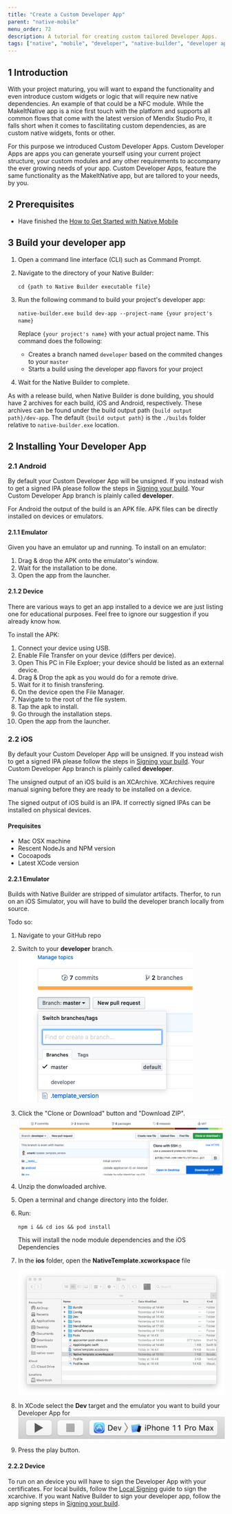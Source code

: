 ```yaml
---
title: "Create a Custom Developer App"
parent: "native-mobile"
menu_order: 72
description: A tutorial for creating custom tailored Developer Apps.
tags: ["native", "mobile", "developer", "native-builder", "developer app", "make it native"]
---
```


## 1 Introduction

With your project maturing, you will want to expand the functionality and even introduce custom widgets or logic that will require new native dependencies. An example of that could be a NFC module. While the MakeItNative app is a nice first touch with the platform and supports all common flows that come with the latest version of Mendix Studio Pro, it falls short when it comes to fascilitating custom dependencies, as are custom native widgets, fonts or other.

For this purpose we introduced Custom Developer Apps. Custom Developer Apps are apps you can generate yourself using your current project structure, your custom modules and any other requirements to accompany the ever growing needs of your app. Custom Developer Apps, feature the same functionality as the MakeItNative app, but are tailored to your needs, by you.

## 2 Prerequisites

- Have finished the [How to Get Started with Native Mobile](/howto/mobile/getting-started-with-native-mobile)

## 3 Build your developer app

1. Open a command line interface (CLI) such as Command Prompt.
2. Navigate to the directory of your Native Builder:

   `cd {path to Native Builder executable file}`

3. Run the following command to build your project's developer app:

   `native-builder.exe build dev-app --project-name {your project's name}`

   Replace `{your project's name}` with your actual project name.
   This command does the following:

   - Creates a branch named `developer` based on the commited changes to your `master`
   - Starts a build using the developer app flavors for your project

4. Wait for the Native Builder to complete.

As with a release build, when Native Builder is done building, you should have 2 archives for each build, iOS and Android, respectively. These archives can be found under the build output path `{build output path}/dev-app`. The default `{build output path}` is the `./builds` folder relative to `native-builder.exe` location.

## 2 Installing Your Developer App

### 2.1 Android

By default your Custom Developer App will be unsigned. If you instead wish to get a signed IPA please follow the steps in [Signing your build](deploying-native-app.md#signing-a-build). Your Custom Developer App branch is plainly called **developer**.

For Android the output of the build is an APK file. APK files can be directly installed on devices or emulators.

#### 2.1.1 Emulator

Given you have an emulator up and running.
To install on an emulator:

1. Drag & drop the APK onto the emulator's window.
2. Wait for the installation to be done.
3. Open the app from the launcher.

#### 2.1.2 Device

There are various ways to get an app installed to a device we are just listing one for educational purposes. Feel free to ignore our suggestion if you already know how.

To install the APK:

1. Connect your device using USB.
2. Enable File Transfer on your device (differs per device).
3. Open This PC in File Exploer; your device should be listed as an external device.
4. Drag & Drop the apk as you would do for a remote drive.
5. Wait for it to finish transfering.
6. On the device open the File Manager.
7. Navigate to the root of the file system.
8. Tap the apk to install.
9. Go through the installation steps.
10. Open the app from the launcher.

### 2.2 iOS

By default your Custom Developer App will be unsigned. If you instead wish to get a signed IPA please follow the steps in [Signing your build](deploying-native-app.md#signing-a-build). Your Custom Developer App branch is plainly called **developer**.

The unsigned output of an iOS build is an XCArchive. XCArchives require manual signing before they are ready to be installed on a device.

The signed output of iOS build is an IPA. If correctly signed IPAs can be installed on physical devices.

#### Prequisites

- Mac OSX machine
- Rescent NodeJs and NPM version
- Cocoapods
- Latest XCode version


#### 2.2.1 Emulator

Builds with Native Builder are stripped of simulator artifacts.
Therfor, to run on an iOS Simulator, you will have to build the developer branch locally from source.

Todo so:

1. Navigate to your GitHub repo
2. Switch to your **developer** branch.
    ![Switch branch on Github](attachments/how-to-devapps/github-branch-switching.png)
3. Click the "Clone or Download" button and "Download ZIP".
   ![Download repository](attachments/how-to-devapps/github-download-branch.png)
4. Unzip the donwloaded archive.
5. Open a terminal and change directory into the folder.
6. Run:

   `npm i && cd ios && pod install`

   This will install the node module dependencies and the iOS Dependencies
7. In the **ios** folder, open the **NativeTemplate.xcworkspace** file

   ![iOS folder structure](attachments/how-to-devapps/ios-folder.png)

8. In XCode select the **Dev** target and the emulator you want to build your Developer App for
    ![Dev target selection](attachments/how-to-devapps/xcode-target-selection.png)
9. Press the play button.

#### 2.2.2 Device

To run on an device you will have to sign the Developer App with your certificates.
For local builds, follow the [Local Signing](deploying-native-app.md#ios-local-signing) guide to sign the xcarchive. If you want Native Builder to sign your developer app, follow the app signing steps in [Signing your build](deploying-native-app.md#signing-a-build).